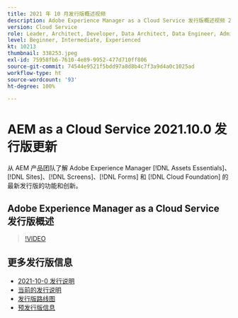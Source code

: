 ```yaml
---
title: 2021 年 10 月发行版概述视频
description: Adobe Experience Manager as a Cloud Service 发行版概述视频 2021.10.0。
version: Cloud Service
role: Leader, Architect, Developer, Data Architect, Data Engineer, Admin, User
level: Beginner, Intermediate, Experienced
kt: 10213
thumbnail: 338253.jpeg
exl-id: 75958fb6-7610-4e89-9952-477d710ff806
source-git-commit: 74544e9521f5bdd97a8d8b4c7f3a9d4a0c1025ad
workflow-type: ht
source-wordcount: '93'
ht-degree: 100%

---
```


# AEM as a Cloud Service 2021.10.0 发行版更新

从 AEM 产品团队了解 Adobe Experience Manager [!DNL Assets Essentials]、[!DNL Sites]、[!DNL Screens]、[!DNL Forms] 和 [!DNL Cloud Foundation] 的最新发行版的功能和创新。

## Adobe Experience Manager as a Cloud Service 发行版概述

>[!VIDEO](https://video.tv.adobe.com/v/338253/?quality=12&learn=on)


## 更多发行版信息

* [2021-10-0 发行说明](https://experienceleague.adobe.com/docs/experience-manager-cloud-service/content/release-notes/release-notes/2021/release-notes-2021-10-0.html)
* [当前的发行说明](https://experienceleague.adobe.com/docs/experience-manager-cloud-service/content/release-notes/home.html)
* [发行版路线图](https://experienceleague.adobe.com/docs/experience-manager-release-information/aem-release-updates/update-releases-roadmap.html)
* [预发行版信息](https://experienceleague.adobe.com/docs/experience-manager-cloud-service/content/release-notes/prerelease.html)
